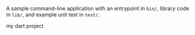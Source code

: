 A sample command-line application with an entrypoint in `bin/`, library code
in `lib/`, and example unit test in `test/`.

my dart project







































